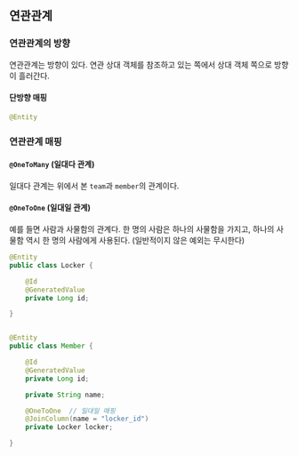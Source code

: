 
## 연관관계

### 연관관계의 방향
연관관계는 방향이 있다. 연관 상대 객체를 참조하고 있는 쪽에서 상대 객체 쪽으로 방향이 흘러간다.

#### 단방향 매핑
```java
@Entity

```

### 연관관계 매핑

#### `@OneToMany` (일대다 관계)
일대다 관계는 위에서 본 `team`과 `member`의 관계이다. 



#### `@OneToOne` (일대일 관계)
예를 들면 사람과 사물함의 관계다.
한 명의 사람은 하나의 사물함을 가지고, 하나의 사물함 역시 한 명의 사람에게 사용된다. (일반적이지 않은 예외는 무시한다)

```java
@Entity
public class Locker {

    @Id
    @GeneratedValue
    private Long id;

}


@Entity
public class Member {

    @Id
    @GeneratedValue
    private Long id;

    private String name;

    @OneToOne  // 일대일 매핑
    @JoinColumn(name = "locker_id")
    private Locker locker;

}
```
